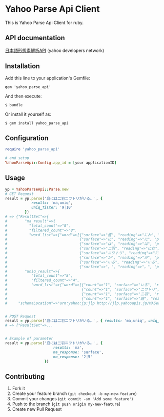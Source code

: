 # Yahoo Parse Api Client

This is Yahoo Parse Api Client for ruby.

## API documentation

[日本語形態素解析API](http://developer.yahoo.co.jp/webapi/jlp/ma/v1/parse.html)
(yahoo developers network)

## Installation

Add this line to your application's Gemfile:

    gem 'yahoo_parse_api'

And then execute:

    $ bundle

Or install it yourself as:

    $ gem install yahoo_parse_api

## Configuration

```ruby
require 'yahoo_parse_api'

# and setup
YahooParseApi::Config.app_id = [your applicationID]
```

## Usage

```ruby
yp = YahooParseApi::Parse.new
# GET Request
result = yp.parse('庭には二羽ニワトリがいる。', {
            results: 'ma,uniq',
            uniq_filter: '9|10'
         })
# => {"ResultSet"=>{
#        "ma_result"=>{
#          "total_count"=>"8",
#          "filtered_count"=>"8",
#          "word_list"=>{"word"=>[{"surface"=>"庭", "reading"=>"にわ", "pos"=>"名詞"},
#                                 {"surface"=>"に", "reading"=>"に", "pos"=>"助詞"},
#                                 {"surface"=>"は", "reading"=>"は", "pos"=>"助詞"},
#                                 {"surface"=>"二羽", "reading"=>"にわ", "pos"=>"名詞"},
#                                 {"surface"=>"ニワトリ", "reading"=>"にわとり", "pos"=>"名詞"},
#                                 {"surface"=>"が", "reading"=>"が", "pos"=>"助詞"},
#                                 {"surface"=>"いる", "reading"=>"いる", "pos"=>"動詞"},
#                                 {"surface"=>"。", "reading"=>"。", "pos"=>"特殊"}]}},
#        "uniq_result"=>{
#           "total_count"=>"8",
#           "filtered_count"=>"4",
#           "word_list"=>{"word"=>[{"count"=>"1", "surface"=>"いる", "reading"=>nil, "pos"=>"動詞"},
#                                  {"count"=>"1", "surface"=>"ニワトリ", "reading"=>nil, "pos"=>"名詞"},
#                                  {"count"=>"1", "surface"=>"二羽", "reading"=>nil, "pos"=>"名詞"},
#                                  {"count"=>"1", "surface"=>"庭", "reading"=>nil, "pos"=>"名詞"}]}},
#     "schemaLocation"=>"urn:yahoo:jp:jlp http://jlp.yahooapis.jp/MAService/V1/parseResponse.xsd"}}


# POST Request
result = yp.parse('庭には二羽ニワトリがいる。', { results: 'ma,uniq', uniq_filter: '9|10' }, :POST)
# => {"ResultSet"=>...


# Example of parameter
result = yp.parse('庭には二羽ニワトリがいる。', {
                      results: 'ma',
                      ma_response: 'surface',
                      ma_response: '2|5'
                  })

```

## Contributing

1. Fork it
2. Create your feature branch (`git checkout -b my-new-feature`)
3. Commit your changes (`git commit -am 'Add some feature'`)
4. Push to the branch (`git push origin my-new-feature`)
5. Create new Pull Request
